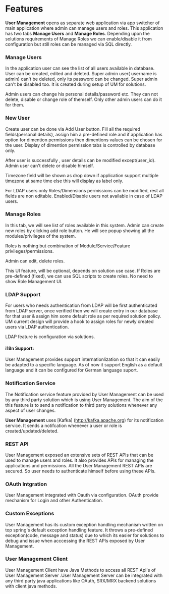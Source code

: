 # Features

**User Management** opens as separate web application via app switcher of main application where admin can manage users and roles.
This application has two tabs **Manage Users** and **Manage Roles**. Depending upon the solutions requirements of Manage Roles we can enable/disable it from configuration but still roles can be managed via SQL directly.

### Manage Users
In the application user can see the list of all users available in database. User can be created, edited and deleted.
Super admin user( username is admin) can't be deleted, only its password can be changed. Super admin can't be disabled too. It is created during setup of UM for solutions.

Admin users can change his personal details/password etc. They can not delete, disable or change role of themself. Only other admin users can do it for them.

### New User
Create user can be done via  Add User button. Fill all the required fields(personal details), assign him a pre-defined role and if application has option for dimention permissions then dimentions values can be chosen for the user. Display of dimention permission tabs is controlled by database only.

After user is successfully , user details can be modified except(user_id). Admin user can't delete or disable himself.

Timezone field will be shown as drop down if application support multiple timezone at same time else this will display as label only.

For LDAP users only Roles/Dimensions permissions can be modified, rest all fields are non editable. Enabled/Disable users not available in case of LDAP users.

### Manage Roles
In this tab, we will see list of roles available in this system. Admin can create new roles by clicking add role button. He will see popup showing all the modules/privileges of the system. 

Roles is nothing but combination of Module/Service/Feature privileges/permissions.

Admin can edit, delete roles.

This UI feature, will be optional, depends on solution use case. If Roles are pre-defined (fixed), we can use SQL scripts to create roles. No need to show Role Management UI.

### LDAP Support

For users who needs authentication from LDAP will be first authenticated from LDAP server, once verified then we will create entry in our database for that user & assign him some default role as per required solution policy. UM current design will provide a hook to assign roles for newly created users via LDAP authentication.

LDAP feature is configuration via solutions.

#### i18n Support:
 
User Management provides support internationlization so that it can easily be adapted to a specific language. As of now it support English as a default language and it can be configured for German language suport.

### Notification Service

The Notification service feature provided by User Management can be used by any third party solution which is using User Management. The aim of the this feature is to send a notification to third party solutions whenever any aspect of user changes.

**User Management** uses [Kafka] (http://kafka.apache.org) for its notification service. It sends a notifcation whenever a user or role is created/updated/deleted.

### REST API

User Management exposed an extensive sets of REST APIs that can be used to manage users and roles. It also provides APIs for managing the applications and permissions.
All the User Management REST APIs are secured. So user needs to authenticate himself before using these APIs.
 
### OAuth Intgration

User Management integrated with Oauth via configuration. OAuth provide mechanism for Login and other Authentication.

### Custom Exceptions

User Management has its custom exception handling mechanism written on top spring's default exception handling feature. It throws a pre-defined exception(code, message and status) due to which its easier for solutions to debug and issue when acccessing the REST APIs exposed by User Management.

### User Management Client

User Management Client have Java Methods to access all REST Api's of User Management Server .User Management Server can be integrated with any third party java applications like OAuth, SRX/MRX backend solutions with  client java methods.
